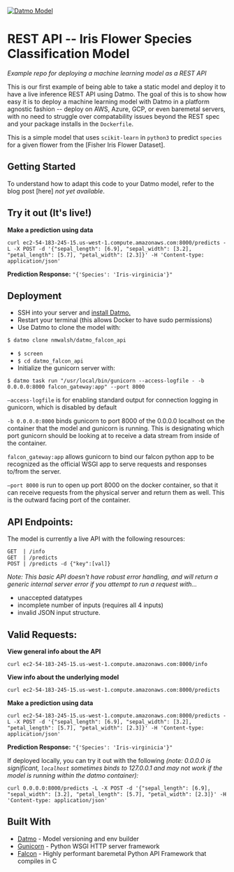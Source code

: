 [![Datmo Model](https://datmo.com/nmwalsh/datmo_falcon_api/badge.svg)](https://datmo.com/nmwalsh/datmo_falcon_api)


# REST API -- Iris Flower Species Classification Model
_Example repo for deploying a machine learning model as a REST API_

This is our first example of being able to take a static model and deploy it to have a live inference REST API using Datmo. 
The goal of this is to show how easy it is to deploy a machine learning model with Datmo in a platform agnostic fashion -- deploy on AWS, Azure, GCP, or even baremetal servers, with no need to struggle over compatability issues beyond the REST spec and your package installs in the `Dockerfile`.

This is a simple model that uses `scikit-learn` in `python3` to predict `species` for a given flower from the [Fisher Iris Flower Dataset].

## Getting Started

To understand how to adapt this code to your Datmo model, refer to the blog post [here] _not yet available_.

## Try it out (It's live!)
**Make a prediction using data**
```
curl ec2-54-183-245-15.us-west-1.compute.amazonaws.com:8000/predicts -L -X POST -d '{"sepal_length": [6.9], "sepal_width": [3.2], "petal_length": [5.7], "petal_width": [2.3]}' -H 'Content-type: application/json'
```
**Prediction Response:** ```"{'Species': 'Iris-virginicia'}"```

## Deployment

* SSH into your server and [install Datmo.](https://datmo.com/get-started)
* Restart your terminal (this allows Docker to have sudo permissions)
* Use Datmo to clone the model with:
```
$ datmo clone nmwalsh/datmo_falcon_api
```
* `$ screen`
* `$ cd datmo_falcon_api`
* Initialize the gunicorn server with:
```
$ datmo task run "/usr/local/bin/gunicorn --access-logfile - -b 0.0.0.0:8000 falcon_gateway:app" --port 8000
```

`—access-logfile` is for enabling standard output for connection logging in gunicorn, which is disabled by default

`-b 0.0.0.0:8000` binds gunicorn to port 8000 of the 0.0.0.0 localhost on the container that the model and gunicorn is running. This is designating which port gunicorn should be looking at to receive a data stream from inside of the container.

`falcon_gateway:app` allows gunicorn to bind our falcon python app to be recognized as the official WSGI app to serve requests and responses to/from the server.

`—port 8000` is run to open up port 8000 on the docker container, so that it can receive requests from the physical server and return them as well. This is the outward facing port of the container.

## API Endpoints:
The model is currently a live API with the following resources:
```
GET  | /info
GET  | /predicts
POST | /predicts -d {"key":[val]}
```

_Note: This basic API doesn't have robust error handling, and will return a generic internal server error if you attempt to run a request with..._
* unaccepted datatypes
* incomplete number of inputs (requires all 4 inputs)
* invalid JSON input structure.


## Valid Requests:

**View general info about the API**
```
curl ec2-54-183-245-15.us-west-1.compute.amazonaws.com:8000/info
```
**View info about the underlying model**
```
curl ec2-54-183-245-15.us-west-1.compute.amazonaws.com:8000/predicts
```
**Make a prediction using data**
```
curl ec2-54-183-245-15.us-west-1.compute.amazonaws.com:8000/predicts -L -X POST -d '{"sepal_length": [6.9], "sepal_width": [3.2], "petal_length": [5.7], "petal_width": [2.3]}' -H 'Content-type: application/json'
```
**Prediction Response:** ```"{'Species': 'Iris-virginicia'}"```

If deployed locally, you can try it out with the following _(note: 0.0.0.0 is significant, `localhost` sometimes binds to 127.0.0.1 and may not work if the model is running within the datmo container):_
```
curl 0.0.0.0:8000/predicts -L -X POST -d '{"sepal_length": [6.9], "sepal_width": [3.2], "petal_length": [5.7], "petal_width": [2.3]}' -H 'Content-type: application/json' 
```

## Built With

* [Datmo](https://datmo.com) - Model versioning and env builder
* [Gunicorn](http://gunicorn.org/) - Python WSGI HTTP server framework
* [Falcon](http://falcon.readthedocs.io/en/stable/) - Highly performant baremetal Python API Framework that compiles in C
